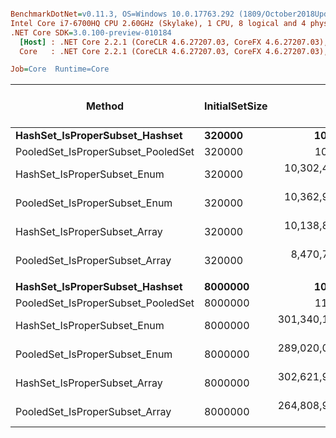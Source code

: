 ``` ini

BenchmarkDotNet=v0.11.3, OS=Windows 10.0.17763.292 (1809/October2018Update/Redstone5)
Intel Core i7-6700HQ CPU 2.60GHz (Skylake), 1 CPU, 8 logical and 4 physical cores
.NET Core SDK=3.0.100-preview-010184
  [Host] : .NET Core 2.2.1 (CoreCLR 4.6.27207.03, CoreFX 4.6.27207.03), 64bit RyuJIT
  Core   : .NET Core 2.2.1 (CoreCLR 4.6.27207.03, CoreFX 4.6.27207.03), 64bit RyuJIT

Job=Core  Runtime=Core  

```
|                             Method | InitialSetSize |              Mean |             Error |            StdDev |            Median |         Ratio |    RatioSD | Gen 0/1k Op | Gen 1/1k Op | Gen 2/1k Op | Allocated Memory/Op |
|----------------------------------- |--------------- |------------------:|------------------:|------------------:|------------------:|--------------:|-----------:|------------:|------------:|------------:|--------------------:|
|     **HashSet_IsProperSubset_Hashset** |         **320000** |          **10.53 ns** |         **0.0353 ns** |         **0.0313 ns** |          **10.53 ns** |          **1.00** |       **0.00** |           **-** |           **-** |           **-** |                   **-** |
| PooledSet_IsProperSubset_PooledSet |         320000 |          10.49 ns |         0.0287 ns |         0.0269 ns |          10.49 ns |          1.00 |       0.00 |           - |           - |           - |                   - |
|        HashSet_IsProperSubset_Enum |         320000 |  10,302,490.33 ns |    65,364.2611 ns |    57,943.7149 ns |  10,282,716.56 ns |    977,989.49 |   6,249.87 |           - |           - |           - |             12096 B |
|      PooledSet_IsProperSubset_Enum |         320000 |  10,362,975.49 ns |    52,148.0365 ns |    48,779.3057 ns |  10,357,969.45 ns |    983,432.41 |   5,728.11 |           - |           - |           - |             12056 B |
|       HashSet_IsProperSubset_Array |         320000 |  10,138,869.24 ns |    63,515.0129 ns |    59,411.9824 ns |  10,116,113.51 ns |    963,055.20 |   5,570.26 |           - |           - |           - |             12088 B |
|     PooledSet_IsProperSubset_Array |         320000 |   8,470,736.59 ns |    52,301.7625 ns |    48,923.1011 ns |   8,465,437.42 ns |    804,571.23 |   5,174.23 |           - |           - |           - |             12016 B |
|                                    |                |                   |                   |                   |                   |               |            |             |             |             |                     |
|     **HashSet_IsProperSubset_Hashset** |        **8000000** |          **10.42 ns** |         **0.2697 ns** |         **0.6196 ns** |          **10.08 ns** |          **1.00** |       **0.00** |           **-** |           **-** |           **-** |                   **-** |
| PooledSet_IsProperSubset_PooledSet |        8000000 |          11.35 ns |         0.0741 ns |         0.0657 ns |          11.34 ns |          1.00 |       0.03 |           - |           - |           - |                   - |
|        HashSet_IsProperSubset_Enum |        8000000 | 301,340,146.67 ns | 1,367,174.0698 ns | 1,278,855.4732 ns | 301,195,000.00 ns | 26,480,183.46 | 750,218.48 |           - |           - |           - |             12608 B |
|      PooledSet_IsProperSubset_Enum |        8000000 | 289,020,057.14 ns | 2,217,993.0298 ns | 1,966,193.0489 ns | 288,480,900.00 ns | 25,420,547.52 | 845,938.85 |           - |           - |           - |             12568 B |
|       HashSet_IsProperSubset_Array |        8000000 | 302,621,913.33 ns | 2,196,476.6777 ns | 2,054,585.6471 ns | 302,132,500.00 ns | 26,593,825.54 | 804,637.85 |           - |           - |           - |             12600 B |
|     PooledSet_IsProperSubset_Array |        8000000 | 264,808,973.33 ns | 1,704,340.6200 ns | 1,594,241.2734 ns | 265,112,200.00 ns | 23,270,685.22 | 691,605.55 |           - |           - |           - |             12528 B |
